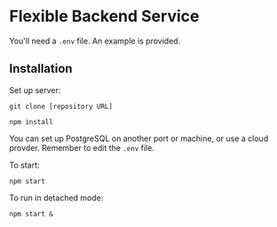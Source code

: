 # Flexible Backend Service

You'll need a `.env` file. An example is provided.

## Installation

Set up server:

`git clone [repository URL]`

`npm install`

You can set up PostgreSQL on another port or machine, or use a cloud provder. Remember to edit the `.env` file.

To start:

`npm start`

To run in detached mode:

`npm start &`

